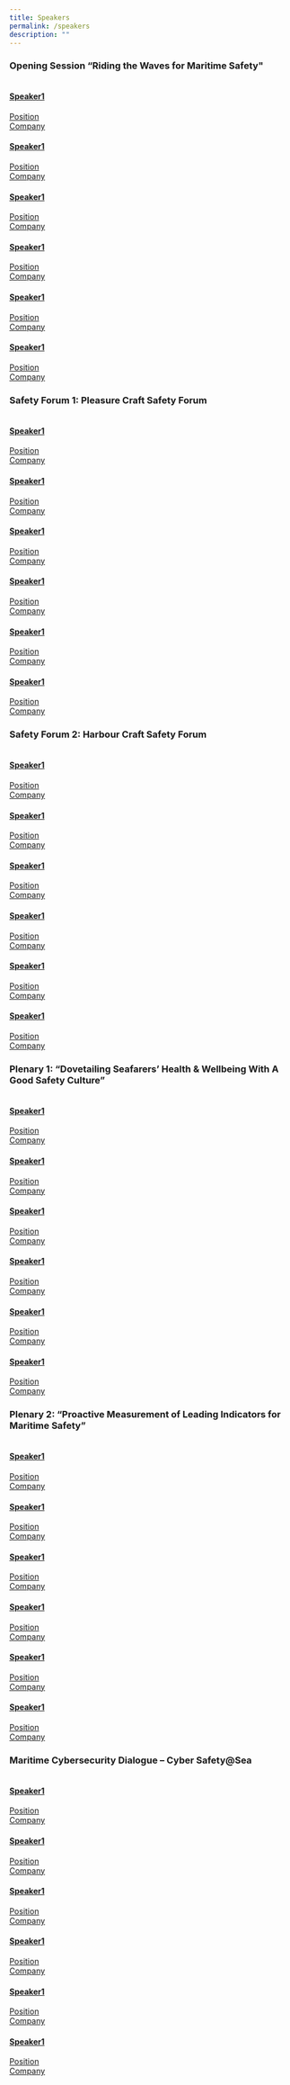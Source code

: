 ```yaml
---
title: Speakers
permalink: /speakers
description: ""
---
```

<div>
    <h3>Opening Session &ldquo;Riding the Waves for Maritime Safety"</h3>
    </div>
    <section class="bp-section font">
    <div class="bp-container is-fluid has-text-centered">
    <div class="row">
    <div class="col is-4">
			<a href="#">
    <div class="speaker-image-wrapper"><img class="speaker-image img-fluid mb-3" src="images/speakers/Speaker_Silhouette2.jpg" alt="" /></div>
    <h4 class="speaker-name text-ellipsis">Speaker1</h4>
    <div class="speaker-position text-ellipsis">Position</div>
    <div class="speaker-company text-ellipsis">Company</div>
			</a>
    </div>
    <div class="col is-4">
			<a href="#">
    <div class="speaker-image-wrapper"><img class="speaker-image img-fluid mb-3" src="images/speakers/Speaker_Silhouette2.jpg" alt="" /></div>
    <h4 class="speaker-name text-ellipsis">Speaker1</h4>
    <div class="speaker-position text-ellipsis">Position</div>
    <div class="speaker-company text-ellipsis">Company</div>
			</a>
    </div>
    <div class="col is-4">
			<a href="#">
    <div class="speaker-image-wrapper"><img class="speaker-image img-fluid mb-3" src="images/speakers/Speaker_Silhouette2.jpg" alt="" /></div>
    <h4 class="speaker-name text-ellipsis">Speaker1</h4>
    <div class="speaker-position text-ellipsis">Position</div>
    <div class="speaker-company text-ellipsis">Company</div>
			</a>
    </div>
    </div>
    <div class="row">
    <div class="col is-4">
			<a href="#">
    <div class="speaker-image-wrapper"><img class="speaker-image img-fluid mb-3" src="images/speakers/Speaker_Silhouette2.jpg" alt="" /></div>
    <h4 class="speaker-name text-ellipsis">Speaker1</h4>
    <div class="speaker-position text-ellipsis">Position</div>
    <div class="speaker-company text-ellipsis">Company</div>
			</a>
    </div>
    <div class="col is-4">
			<a href="#">
    <div class="speaker-image-wrapper"><img class="speaker-image img-fluid mb-3" src="images/speakers/Speaker_Silhouette2.jpg" alt="" /></div>
    <h4 class="speaker-name text-ellipsis">Speaker1</h4>
    <div class="speaker-position text-ellipsis">Position</div>
    <div class="speaker-company text-ellipsis">Company</div>
			</a>
    </div>
    <div class="col is-4">
			<a href="#">
    <div class="speaker-image-wrapper"><img class="speaker-image img-fluid mb-3" src="images/speakers/Speaker_Silhouette2.jpg" alt="" /></div>
    <h4 class="speaker-name text-ellipsis">Speaker1</h4>
    <div class="speaker-position text-ellipsis">Position</div>
    <div class="speaker-company text-ellipsis">Company</div>
			</a>
    </div>
    </div>
    </div>
    </section>
    <div>
    <h3>Safety Forum 1: Pleasure Craft Safety Forum</h3>
    </div>
    <section class="bp-section font">
    <div class="bp-container is-fluid has-text-centered">
    <div class="row">
    <div class="col is-4">
			<a href="#">
    <div class="speaker-image-wrapper"><img class="speaker-image img-fluid mb-3" src="images/speakers/Speaker_Silhouette2.jpg" alt="" /></div>
    <h4 class="speaker-name text-ellipsis">Speaker1</h4>
    <div class="speaker-position text-ellipsis">Position</div>
    <div class="speaker-company text-ellipsis">Company</div>
			</a>
    </div>
    <div class="col is-4">
			<a href="#">
    <div class="speaker-image-wrapper"><img class="speaker-image img-fluid mb-3" src="images/speakers/Speaker_Silhouette2.jpg" alt="" /></div>
    <h4 class="speaker-name text-ellipsis">Speaker1</h4>
    <div class="speaker-position text-ellipsis">Position</div>
    <div class="speaker-company text-ellipsis">Company</div>
			</a>
    </div>
    <div class="col is-4">
			<a href="#">
    <div class="speaker-image-wrapper"><img class="speaker-image img-fluid mb-3" src="images/speakers/Speaker_Silhouette2.jpg" alt="" /></div>
    <h4 class="speaker-name text-ellipsis">Speaker1</h4>
    <div class="speaker-position text-ellipsis">Position</div>
    <div class="speaker-company text-ellipsis">Company</div>
			</a>
    </div>
    </div>
    <div class="row">
    <div class="col is-4">
			<a href="#">
    <div class="speaker-image-wrapper"><img class="speaker-image img-fluid mb-3" src="images/speakers/Speaker_Silhouette2.jpg" alt="" /></div>
    <h4 class="speaker-name text-ellipsis">Speaker1</h4>
    <div class="speaker-position text-ellipsis">Position</div>
    <div class="speaker-company text-ellipsis">Company</div>
			</a>
    </div>
    <div class="col is-4">
			<a href="#">
    <div class="speaker-image-wrapper"><img class="speaker-image img-fluid mb-3" src="images/speakers/Speaker_Silhouette2.jpg" alt="" /></div>
    <h4 class="speaker-name text-ellipsis">Speaker1</h4>
    <div class="speaker-position text-ellipsis">Position</div>
    <div class="speaker-company text-ellipsis">Company</div>
			</a>
    </div>
    <div class="col is-4">
			<a href="#">
    <div class="speaker-image-wrapper"><img class="speaker-image img-fluid mb-3" src="images/speakers/Speaker_Silhouette2.jpg" alt="" /></div>
    <h4 class="speaker-name text-ellipsis">Speaker1</h4>
    <div class="speaker-position text-ellipsis">Position</div>
    <div class="speaker-company text-ellipsis">Company</div>
			</a>
    </div>
    </div>
    </div>
    </section>
    <div>
    <h3>Safety Forum 2: Harbour Craft Safety Forum</h3>
    </div>
    <section class="bp-section font">
    <div class="bp-container is-fluid has-text-centered">
    <div class="row">
    <div class="col is-4">
			<a href="#">
    <div class="speaker-image-wrapper"><img class="speaker-image img-fluid mb-3" src="images/speakers/Speaker_Silhouette2.jpg" alt="" /></div>
    <h4 class="speaker-name text-ellipsis">Speaker1</h4>
    <div class="speaker-position text-ellipsis">Position</div>
    <div class="speaker-company text-ellipsis">Company</div>
			</a>
    </div>
    <div class="col is-4">
			<a href="#">
    <div class="speaker-image-wrapper"><img class="speaker-image img-fluid mb-3" src="images/speakers/Speaker_Silhouette2.jpg" alt="" /></div>
    <h4 class="speaker-name text-ellipsis">Speaker1</h4>
    <div class="speaker-position text-ellipsis">Position</div>
    <div class="speaker-company text-ellipsis">Company</div>
			</a>
    </div>
    <div class="col is-4">
			<a href="#">
    <div class="speaker-image-wrapper"><img class="speaker-image img-fluid mb-3" src="images/speakers/Speaker_Silhouette2.jpg" alt="" /></div>
    <h4 class="speaker-name text-ellipsis">Speaker1</h4>
    <div class="speaker-position text-ellipsis">Position</div>
    <div class="speaker-company text-ellipsis">Company</div>
			</a>
    </div>
    </div>
    <div class="row">
    <div class="col is-4">
			<a href="#">
    <div class="speaker-image-wrapper"><img class="speaker-image img-fluid mb-3" src="images/speakers/Speaker_Silhouette2.jpg" alt="" /></div>
    <h4 class="speaker-name text-ellipsis">Speaker1</h4>
    <div class="speaker-position text-ellipsis">Position</div>
    <div class="speaker-company text-ellipsis">Company</div>
			</a>
    </div>
    <div class="col is-4">
			<a href="#">
    <div class="speaker-image-wrapper"><img class="speaker-image img-fluid mb-3" src="images/speakers/Speaker_Silhouette2.jpg" alt="" /></div>
    <h4 class="speaker-name text-ellipsis">Speaker1</h4>
    <div class="speaker-position text-ellipsis">Position</div>
    <div class="speaker-company text-ellipsis">Company</div>
			</a>
    </div>
    <div class="col is-4">
			<a href="#">
    <div class="speaker-image-wrapper"><img class="speaker-image img-fluid mb-3" src="images/speakers/Speaker_Silhouette2.jpg" alt="" /></div>
    <h4 class="speaker-name text-ellipsis">Speaker1</h4>
    <div class="speaker-position text-ellipsis">Position</div>
    <div class="speaker-company text-ellipsis">Company</div>
			</a>
    </div>
    </div>
    </div>
    </section>
    <div>
    <h3>Plenary 1: &ldquo;Dovetailing Seafarers&rsquo; Health &amp; Wellbeing With A Good Safety Culture&rdquo;</h3>
    </div>
    <section class="bp-section font">
    <div class="bp-container is-fluid has-text-centered">
    <div class="row">
    <div class="col is-4">
			<a href="#">
    <div class="speaker-image-wrapper"><img class="speaker-image img-fluid mb-3" src="images/speakers/Speaker_Silhouette2.jpg" alt="" /></div>
    <h4 class="speaker-name text-ellipsis">Speaker1</h4>
    <div class="speaker-position text-ellipsis">Position</div>
    <div class="speaker-company text-ellipsis">Company</div>
			</a>
    </div>
    <div class="col is-4">
			<a href="#">
    <div class="speaker-image-wrapper"><img class="speaker-image img-fluid mb-3" src="images/speakers/Speaker_Silhouette2.jpg" alt="" /></div>
    <h4 class="speaker-name text-ellipsis">Speaker1</h4>
    <div class="speaker-position text-ellipsis">Position</div>
    <div class="speaker-company text-ellipsis">Company</div>
			</a>
    </div>
    <div class="col is-4">
			<a href="#">
    <div class="speaker-image-wrapper"><img class="speaker-image img-fluid mb-3" src="images/speakers/Speaker_Silhouette2.jpg" alt="" /></div>
    <h4 class="speaker-name text-ellipsis">Speaker1</h4>
    <div class="speaker-position text-ellipsis">Position</div>
    <div class="speaker-company text-ellipsis">Company</div>
			</a>
    </div>
    </div>
    <div class="row">
    <div class="col is-4">
			<a href="#">
    <div class="speaker-image-wrapper"><img class="speaker-image img-fluid mb-3" src="images/speakers/Speaker_Silhouette2.jpg" alt="" /></div>
    <h4 class="speaker-name text-ellipsis">Speaker1</h4>
    <div class="speaker-position text-ellipsis">Position</div>
    <div class="speaker-company text-ellipsis">Company</div>
			</a>
    </div>
    <div class="col is-4">
			<a href="#">
    <div class="speaker-image-wrapper"><img class="speaker-image img-fluid mb-3" src="images/speakers/Speaker_Silhouette2.jpg" alt="" /></div>
    <h4 class="speaker-name text-ellipsis">Speaker1</h4>
    <div class="speaker-position text-ellipsis">Position</div>
    <div class="speaker-company text-ellipsis">Company</div>
			</a>
    </div>
    <div class="col is-4">
			<a href="#">
    <div class="speaker-image-wrapper"><img class="speaker-image img-fluid mb-3" src="images/speakers/Speaker_Silhouette2.jpg" alt="" /></div>
    <h4 class="speaker-name text-ellipsis">Speaker1</h4>
    <div class="speaker-position text-ellipsis">Position</div>
    <div class="speaker-company text-ellipsis">Company</div>
			</a>
    </div>
    </div>
    </div>
    </section>
    <div>
    <h3>Plenary 2: &ldquo;Proactive Measurement of Leading Indicators for Maritime Safety&rdquo;</h3>
    </div>
    <section class="bp-section font">
    <div class="bp-container is-fluid has-text-centered">
    <div class="row">
    <div class="col is-4">
			<a href="#">
    <div class="speaker-image-wrapper"><img class="speaker-image img-fluid mb-3" src="images/speakers/Speaker_Silhouette2.jpg" alt="" /></div>
    <h4 class="speaker-name text-ellipsis">Speaker1</h4>
    <div class="speaker-position text-ellipsis">Position</div>
    <div class="speaker-company text-ellipsis">Company</div>
			</a>
    </div>
    <div class="col is-4">
			<a href="#">
    <div class="speaker-image-wrapper"><img class="speaker-image img-fluid mb-3" src="images/speakers/Speaker_Silhouette2.jpg" alt="" /></div>
    <h4 class="speaker-name text-ellipsis">Speaker1</h4>
    <div class="speaker-position text-ellipsis">Position</div>
    <div class="speaker-company text-ellipsis">Company</div>
			</a>
    </div>
    <div class="col is-4">
			<a href="#">
    <div class="speaker-image-wrapper"><img class="speaker-image img-fluid mb-3" src="images/speakers/Speaker_Silhouette2.jpg" alt="" /></div>
    <h4 class="speaker-name text-ellipsis">Speaker1</h4>
    <div class="speaker-position text-ellipsis">Position</div>
    <div class="speaker-company text-ellipsis">Company</div>
			</a>
    </div>
    </div>
    <div class="row">
    <div class="col is-4">
			<a href="#">
    <div class="speaker-image-wrapper"><img class="speaker-image img-fluid mb-3" src="images/speakers/Speaker_Silhouette2.jpg" alt="" /></div>
    <h4 class="speaker-name text-ellipsis">Speaker1</h4>
    <div class="speaker-position text-ellipsis">Position</div>
    <div class="speaker-company text-ellipsis">Company</div>
			</a>
    </div>
    <div class="col is-4">
			<a href="#">
    <div class="speaker-image-wrapper"><img class="speaker-image img-fluid mb-3" src="images/speakers/Speaker_Silhouette2.jpg" alt="" /></div>
    <h4 class="speaker-name text-ellipsis">Speaker1</h4>
    <div class="speaker-position text-ellipsis">Position</div>
    <div class="speaker-company text-ellipsis">Company</div>
			</a>
    </div>
    <div class="col is-4">
			<a href="#">
    <div class="speaker-image-wrapper"><img class="speaker-image img-fluid mb-3" src="images/speakers/Speaker_Silhouette2.jpg" alt="" /></div>
    <h4 class="speaker-name text-ellipsis">Speaker1</h4>
    <div class="speaker-position text-ellipsis">Position</div>
    <div class="speaker-company text-ellipsis">Company</div>
			</a>
    </div>
    </div>
    </div>
    </section>
    <div>
    <h3>Maritime Cybersecurity Dialogue &ndash; Cyber Safety@Sea</h3>
    </div>
    <section class="bp-section font">
    <div class="bp-container is-fluid has-text-centered">
    <div class="row">
    <div class="col is-4">
			<a href="#">
    <div class="speaker-image-wrapper"><img class="speaker-image img-fluid mb-3" src="images/speakers/Speaker_Silhouette2.jpg" alt="" /></div>
    <h4 class="speaker-name text-ellipsis">Speaker1</h4>
    <div class="speaker-position text-ellipsis">Position</div>
    <div class="speaker-company text-ellipsis">Company</div>
			</a>
    </div>
    <div class="col is-4">
			<a href="#">
    <div class="speaker-image-wrapper"><img class="speaker-image img-fluid mb-3" src="images/speakers/Speaker_Silhouette2.jpg" alt="" /></div>
    <h4 class="speaker-name text-ellipsis">Speaker1</h4>
    <div class="speaker-position text-ellipsis">Position</div>
    <div class="speaker-company text-ellipsis">Company</div>
			</a>
    </div>
    <div class="col is-4">
			<a href="#">
    <div class="speaker-image-wrapper"><img class="speaker-image img-fluid mb-3" src="images/speakers/Speaker_Silhouette2.jpg" alt="" /></div>
    <h4 class="speaker-name text-ellipsis">Speaker1</h4>
    <div class="speaker-position text-ellipsis">Position</div>
    <div class="speaker-company text-ellipsis">Company</div>
			</a>
    </div>
    </div>
    <div class="row">
    <div class="col is-4">
			<a href="#">
    <div class="speaker-image-wrapper"><img class="speaker-image img-fluid mb-3" src="images/speakers/Speaker_Silhouette2.jpg" alt="" /></div>
    <h4 class="speaker-name text-ellipsis">Speaker1</h4>
    <div class="speaker-position text-ellipsis">Position</div>
    <div class="speaker-company text-ellipsis">Company</div>
			</a>
    </div>
    <div class="col is-4">
			<a href="#">
    <div class="speaker-image-wrapper"><img class="speaker-image img-fluid mb-3" src="images/speakers/Speaker_Silhouette2.jpg" alt="" /></div>
    <h4 class="speaker-name text-ellipsis">Speaker1</h4>
    <div class="speaker-position text-ellipsis">Position</div>
    <div class="speaker-company text-ellipsis">Company</div>
			</a>
    </div>
    <div class="col is-4">
			<a href="#">
    <div class="speaker-image-wrapper"><img class="speaker-image img-fluid mb-3" src="images/speakers/Speaker_Silhouette2.jpg" alt="" /></div>
    <h4 class="speaker-name text-ellipsis">Speaker1</h4>
    <div class="speaker-position text-ellipsis">Position</div>
    <div class="speaker-company text-ellipsis">Company</div>
			</a>
    </div>
    </div>
    </div>
    </section>